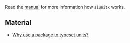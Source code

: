 Read the [manual](ftp://ftp.tex.ac.uk/tex-archive/macros/latex/exptl/siunitx/siunitx.pdf)
for more information how `siunitx` works.

Material
--------
* [Why use a package to typeset units?](http://tex.stackexchange.com/q/107818/5645)
